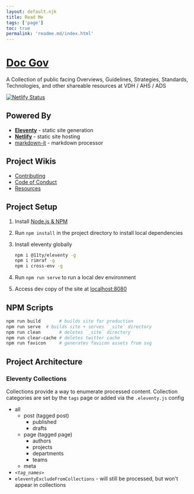 ```yaml
---
layout: default.njk
title: Read Me
tags: ['page']
toc: true
permalink: 'readme.md/index.html'
---
```


# [Doc Gov](https://docgov.dev)

A Collection of public facing Overviews, Guidelines, Strategies, Standards, Technologies, and other shareable resources at VDH / AHS / ADS

[![Netlify Status](https://api.netlify.com/api/v1/badges/9f4b70bd-ec3e-4e7e-b036-4446fbcd4b74/deploy-status)](https://app.netlify.com/sites/open-sourced/deploys)

## Powered By

* [**Eleventy**](https://www.11ty.io) - static site generation
* [**Netlify**](https://www.netlify.com/) - static site hosting
* [markdown-it](https://github.com/markdown-it/markdown-it) - markdown processor

## Project Wikis

* [Contributing](/contributing.md)
* [Code of Conduct](/code_of_conduct.md)
* [Resources](/resources.md)

## Project Setup

1. Install [Node.js & NPM](https://nodejs.org/en/download/)
2. Run `npm install` in the project directory to install local dependencies
3. Install eleventy globally

    ```bash
    npm i @11ty/eleventy -g
    npm i rimraf -g
    npm i cross-env -g
    ```

4. Run `npm run serve` to run a local dev environment
5. Access dev copy of the site at [localhost:8080](http://localhost:8080)

## NPM Scripts

```bash
npm run build       # builds site for production
npm run serve  # builds site + serves `_site` directory
npm run clean       # deletes `_site` directory
npm run clear-cache # deletes twitter cache
npm run favicon     # generates favicon assets from svg
```

## Project Architecture

### Eleventy Collections

Collections provide a way to enumerate processed content.  Collection categories are set by the `tags` page or added via the `.eleventy.js` config

* all
  * post (tagged post)
    * published
    * drafts
  * page (tagged page)
    * authors
    * projects
    * departments
    * teams
  * meta
* *`<tag_names>`*
* `eleventyExcludeFromCollections` - will still be processed, but won't appear in collections
